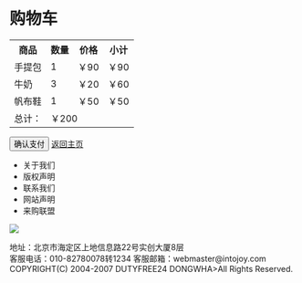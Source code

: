 <!doctype html>
<html lang="en">
<head>
	<meta charset="UTF-8">
	<title>Document</title>
	<link rel="stylesheet" type="text/css" href="../css/common.css">
	<link rel="stylesheet" type="text/css" href="../css/cart.css">
</head>
<body>
	<h1>购物车</h1>
	<table cellpadding="0" cellspacing="1">
		<tr>
			<th>商品</th>
			<th>数量</th>
			<th>价格</th>
			<th>小计</th>
		</tr>
		<tr>
			<td>手提包</td>
			<td>1</td>
			<td>￥90</td>
			<td>￥90</td>
		</tr>
		<tr>
			<td>牛奶</td>
			<td>3</td>
			<td>￥20</td>
			<td>￥60</td>
		</tr>
		<tr>
			<td>帆布鞋</td>
			<td>1</td>
			<td>￥50</td>
			<td>￥50</td>
		</tr>
		<tr>
			<td>总计：</td>
			<td colspan="3">￥200</td>
		</tr>
	</table>
	<div class="btn">
		<button>确认支付</button>
		<a href="index.html">返回主页</a>
	</div>
	<footer>
		<ul class="clearfix">
			<li>关于我们</li>
			<li>版权声明</li>
			<li>联系我们</li>
			<li>网站声明</li>
			<li>来购联盟</li>
		</ul>
		<img src="../../img/foot_logo.jpg">
		<p>地址：北京市海定区上地信息路22号实创大厦8层<br/>客服电话：010-82780078转1234 客服邮箱：webmaster@intojoy.com<br/>COPYRIGHT(C) 2004-2007 DUTYFREE24 DONGWHA>All Rights Reserved.</p>
	</footer>
</body>
</html>
